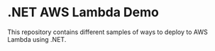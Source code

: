 # .NET AWS Lambda Demo

This repository contains different samples of ways to deploy to AWS Lambda using .NET.